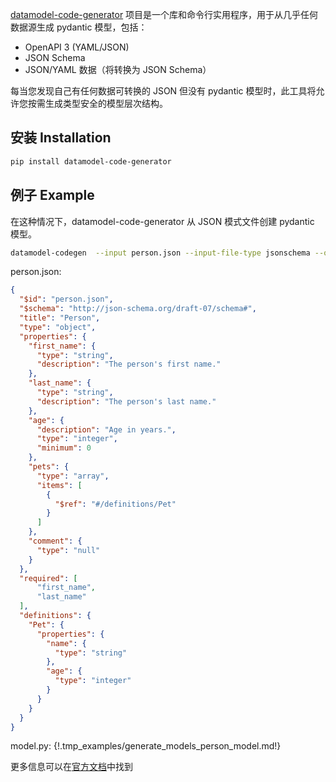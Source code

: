 [datamodel-code-generator](https://github.com/koxudaxi/datamodel-code-generator/) 项目是一个库和命令行实用程序，用于从几乎任何数据源生成 pydantic 模型，包括：

* OpenAPI 3 (YAML/JSON)
* JSON Schema
* JSON/YAML 数据（将转换为 JSON Schema）

每当您发现自己有任何数据可转换的 JSON 但没有 pydantic 模型时，此工具将允许您按需生成类型安全的模型层次结构。

## 安装 Installation

```bash
pip install datamodel-code-generator
```

## 例子 Example

在这种情况下，datamodel-code-generator 从 JSON 模式文件创建 pydantic 模型。

```bash
datamodel-codegen  --input person.json --input-file-type jsonschema --output model.py
```

person.json:

```json
{
  "$id": "person.json",
  "$schema": "http://json-schema.org/draft-07/schema#",
  "title": "Person",
  "type": "object",
  "properties": {
    "first_name": {
      "type": "string",
      "description": "The person's first name."
    },
    "last_name": {
      "type": "string",
      "description": "The person's last name."
    },
    "age": {
      "description": "Age in years.",
      "type": "integer",
      "minimum": 0
    },
    "pets": {
      "type": "array",
      "items": [
        {
          "$ref": "#/definitions/Pet"
        }
      ]
    },
    "comment": {
      "type": "null"
    }
  },
  "required": [
      "first_name",
      "last_name"
  ],
  "definitions": {
    "Pet": {
      "properties": {
        "name": {
          "type": "string"
        },
        "age": {
          "type": "integer"
        }
      }
    }
  }
}
```

model.py:
{!.tmp_examples/generate_models_person_model.md!}

更多信息可以在[官方文档](https://koxudaxi.github.io/datamodel-code-generator/)中找到
